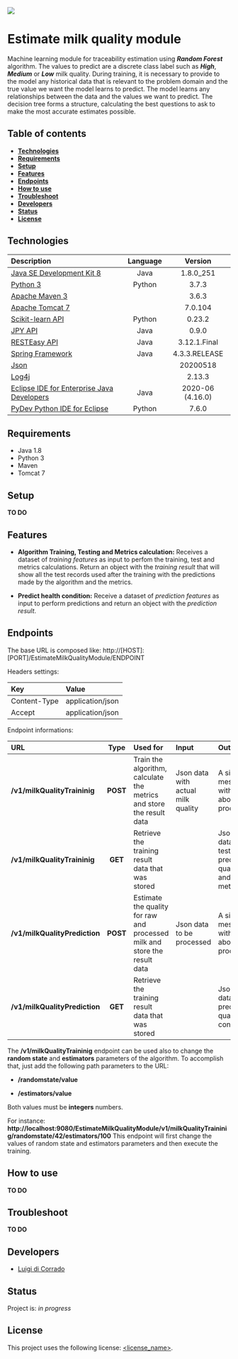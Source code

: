 ![](https://portal.ogc.org/files/?artifact_id=92076)
# Estimate milk quality module

Machine learning module for traceability estimation using _**Random Forest**_ algorithm.
The values to predict are a discrete class label such as _**High**_, _**Medium**_ or _**Low**_ milk quality.
During training, it is necessary to provide to the model any historical data that is relevant 
to the problem domain and the true value we want the model learns to predict. 
The model learns any relationships between the data and the values we want to predict. 
The decision tree forms a structure, calculating the best questions to ask to make the most accurate estimates possible.

## Table of contents
* [**Technologies**](#technologies)
* [**Requirements**](#requirements)
* [**Setup**](#setup)
* [**Features**](#features)
* [**Endpoints**](#endpoints)
* [**How to use**](#how-to-use)
* [**Troubleshoot**](#troubleshoot)
* [**Developers**](#developers)
* [**Status**](#status)
* [**License**](#license)

## Technologies

| Description                                      | Language | Version          |
| :----------------------------------------------  | :------: | :--------------: |
| [Java SE Development Kit 8][1]                   | Java     | 1.8.0_251        |
| [Python 3][2]                                    | Python   | 3.7.3            |
| [Apache Maven 3][3]                              |          | 3.6.3            |
| [Apache Tomcat 7][4]                             |          | 7.0.104          |
| [Scikit-learn API][5]                            | Python   | 0.23.2           |
| [JPY API][6]                                     | Java     | 0.9.0		     |
| [RESTEasy API][7]                                | Java     | 3.12.1.Final     |
| [Spring Framework][8]                            | Java     | 4.3.3.RELEASE    |
| [Json][9]                                        |          | 20200518         |
| [Log4j][10]                                      |          | 2.13.3           |
| [Eclipse IDE for Enterprise Java Developers][11] | Java     | 2020-06 (4.16.0) |
| [PyDev Python IDE for Eclipse][12]               | Python   | 7.6.0            |

[1]: https://www.oracle.com/it/java/technologies/javase/javase-jdk8-downloads.html
[2]: https://www.python.org/downloads/release/python-383/
[3]: http://maven.apache.org/ 
[4]: https://tomcat.apache.org/download-70.cgi#7.0.104 
[5]: https://scikit-learn.org/stable/index.html 
[6]: https://jpy.readthedocs.io/en/latest/intro.html 
[7]: https://resteasy.github.io/ 
[8]: https://spring.io/projects/spring-framework
[9]: http://www.JSON.org/
[10]: https://logging.apache.org/log4j/2.x/
[11]: https://www.eclipse.org/downloads/ 
[12]: http://www.pydev.org/ 

## Requirements

* Java 1.8
* Python 3
* Maven
* Tomcat 7

## Setup
**TO DO**

## Features

* **Algorithm Training, Testing and Metrics calculation:** 
Receives a dataset of _training features_ as input to perfom the training, test and metrics calculations. 
Return an object with the _training result_ that will show all the test records used after the training with the predictions made by the algorithm and the metrics.

* **Predict health condition:** 
Receive a dataset of _prediction features_ as input to perform predictions and return an object with the _prediction result_. 

## Endpoints
The base URL is composed like:
http://[HOST]:[PORT]/EstimateMilkQualityModule/ENDPOINT

Headers settings:

| Key          | Value            |
| :----------- | :--------------- |
| Content-Type | application/json |
| Accept       | application/json |

Endpoint informations:

| URL                            | Type     | Used for                                                                  | Input                              | Output                                            |
| :----------------------------- | :------: | :------------------------------------------------------------------------ | :--------------------------------- | :------------------------------------------------ |
| **/v1/milkQualityTraininig**   | **POST** | Train the algorithm, calculate the metrics and store the result data      | Json data with actual milk quality | A simple message with info about the process      |
| **/v1/milkQualityTraininig**   | **GET**  | Retrieve the training result data that was stored                         |                                    | Json data with test predicted quality and metrics |
| **/v1/milkQualityPrediction**  | **POST** | Estimate the quality for raw and processed milk and store the result data | Json data to be processed          | A simple message with info about the process      |
| **/v1/milkQualityPrediction**  | **GET**  | Retrieve the training result data that was stored                         |                                    | Json data with predicted quality condition        |

The **/v1/milkQualityTraininig** endpoint can be used also to change the **random state** and **estimators** parameters of the algorithm.
To accomplish that, just add the following path parameters to the URL:

* **/randomstate/value**

* **/estimators/value**	

Both values must be **integers** numbers.

For instance: 
**http://localhost:9080/EstimateMilkQualityModule/v1/milkQualityTraininig/randomstate/42/estimators/100**
This endpoint will first change the values of random state and estimators parameters and then execute the training.

## How to use
**TO DO**

## Troubleshoot
**TO DO**

## Developers

* [Luigi di Corrado](https://github.com/luidicorra) 

## Status
Project is: _in progress_

## License
<!--- If you're not sure which open license to use see https://choosealicense.com/--->
This project uses the following license: [<license_name>](<link>).

